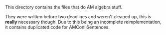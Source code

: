 This directory contains the files that do AM algebra stuff. 

They were written before two deadlines and weren't cleaned up, this is __really__ necessary though.
Due to this being an incomplete reimplementation, it contains duplicated code for AMConllSentences.
